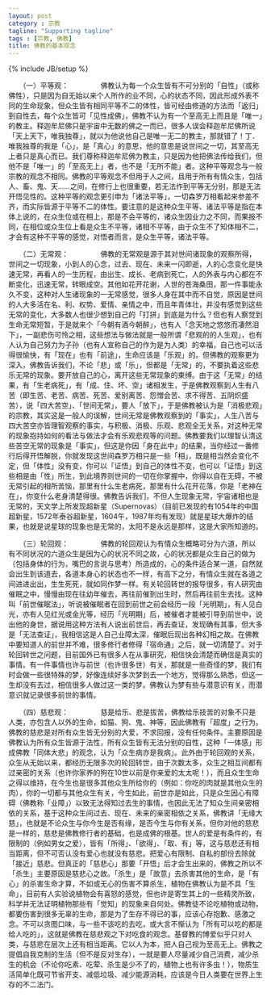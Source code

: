 ```yaml
---
layout: post
category : 宗教
tagline: "Supporting tagline"
tags : [宗教, 佛教]
title: 佛教的基本观念
---
```

{% include JB/setup %}

　　（一）平等观： 
　　 
　　佛教认为每一个众生皆有不可分别的「自性」（或称佛性），只是因为自无始以来个人所作的业不同，心的状态不同，因此形成外表不同的生命现象，但众生皆有相同平等不二的体性，皆可经由修道的方法而「返归」到自性去，每个众生皆可「见性成佛」，佛教不认为有一个至高无上而且是「唯一」的教主。释迦牟尼佛只是宇宙中无数的佛之一而已，很多人误会释迦牟尼佛所说「天上天下，唯我独尊」，就以为他说他自己是唯一无二的教主，那就错了！丁．唯我独尊的我是「心」，是「真心」的意思，他的意思是说世间之一切，其至高无上者只是真心而已。我们尊称释迦牟尼佛为教主，只是因为他把佛法传给我们，但他不是「唯一」的「至高无上」者，也不是「无所不能」者。这种平等观念与一般宗教的观念不相同。佛教的平等观念不但用于人之间，且用于所有有情众生，包括人、畜、鬼、天……之间，在修行上也很重要，若无法作到平等无分别，那是无法开悟见性的。这种平等的观念更引申为「诸法平等」，一切森罗万相看起来参差不齐，而实际皆源于平等不二的体性。要注意的是这种众生平等、诸法平等是指在本体上说的，在众生位或在相上，那是不会平等的，诸众生因业力之不同，而果报不同，在相位或众生位上看是众生不平等，诸相不平等，由于众生不了知体相不二，才会有这种不平等的感觉，对悟者而言，是众生平等，诸法平等。 

　　（二）无常观： 
　　 
　　佛教的无常观是源于其对世间诸现象的观察所得，世间之一切现象，小到人的心念，过去、现在、未来一闪即逝，人的心念变化是快速无常，再看人的一生历程，由出生、成长、老病到死亡，人的外表与内心都在不断变化，迅速无常，转眼成空。其他如花开花谢，人世的苍海桑田，那一件事能永久不变，这种对人生诸现象的一无常感觉，很多人身在其中而不自觉，原因是世间的人大多活在名、利、权势、爱情、亲情之中，而且年青体壮，并没有感觉到这些无常的变化，大多数人也很少想到自己的「打拼」到底是为什么？但也有人察觉到生命无常短暂，于是就来个「今朝有酒今朝醉」，也有人「念天地之悠悠而凄然泪下」，一副悲伤可怜之相，这些想法与做法就是一般所谓「悲观的的人生观」，也有人认为自己努力为子孙（也有人宣称自己的作为是为人类）的幸福，自己也可以活得很愉快，有「现在」也有「前途」，生命应该是「乐观」的。但佛教的观察更为深入，佛教告诉我们，不论「悲」或「乐」，但都是「无常」的，不要执着这些悲乐无常的现象。要开放自己的心，离开这些无常现象的束缚。由于这「无常」的结果，有「生老病死」，有「成、住、坏、空」诸相发生，于是佛教观察到人生有八苦（即生苦、老苦、病苦、死苦、爱别离苦、怨憎会苦、求不得苦、五阴炽盛苦），说「四大苦空」、「世间无常」，要人「放下」，于是佛教被认为是「消极悲观」的宗教，其实这是一般人的误解，世间无常是佛教观察到的「事实」，人生八苦与四大苦空亦皆理智观察的事实，与积极、消极、乐观、悲观全无关系，对这种无常的现象抱持如何的看法与做法才会有乐观悲观等的问题。佛教要我们以理智认清这些苦空无常的现象是「事实」，但这是你因「身在此中」的结果，当你经过一番修行后得开悟解脱，你就发现这世间森罗万相只是一些「相」，既是相当然会变化不定，但「体性」没有变，你可以「证悟」到自己的体性不变，也可以「证悟」到这些相是由「性」所生，到此境界则世间的一切在你掌握中，你得以自在无碍，不被无常引起的相所苦恼，那里有什么生老病死，那里有什么花开花落，你是「老神在在」，你变什么老身清楚得很。佛教告诉我们，不但人生现象无常，宇宙诸相也是无常的，天文学上所发现超新星（Supernovas）（目前已发现的有1054年的中国超新星，1572年泰谷超新星，1604午，1987年均有发现）就是星球大爆炸的结果，也就是说星球的现象也是无常的，太阳不是永远是那样，这是大家所知道的。 

　　（三）轮回观： 
　　 
　　佛教的轮回观认为有情众生概略可分为六道，所以有不同状况的六道众生是因为心的状况不同之故，心的状况都是众生自己的做为（包括身体的行为，嘴巴的言说与思考）所造成的，心的条件适合某一道，自然就会出生到该道去，各道本身心的状态也不一样，有高下之分，有情众生就在各道之间进进出出，生生死死，就如同作梦一样。有关轮回转世的报导很多，有人研究由催眠之中，慢慢由现在往幼年催去，再往前催到出生时，然后再往前生去找。这种叫「前世催眠法」，听说被催眠者在回到前世之前会经历一段「光明期」，有人见白光，亦有人见红光或金光等，经历「光明期」后，被催者才能被引导到前世中，说出他的身世，据说用这种方法有人说出前世后，再去查证，发现确有其事，但大多是「无法查证」，我相信这是人自己业障太深，催眠后现出各种幻相之故。在佛教中要知道人的前世并不难，很多修行者修得「宿命通」之后，就一切清楚了。对于轮回转世之问题，目前国外已有很多人在从事研究，相信快会清楚而确信是真实的事情。有一件事情也许与前世（也许很多世）有关，那就是一些奇怪的梦，我们有时会做一些很特殊的梦，好像连续好多次梦到去一个地方，觉得那么熟悉，但这一生却没有去过，相信很多人做过这一类的梦。佛教认为梦有些与潜意识有关，而潜意识就记录很多前世的事情。 

　　（四）慈悲观： 
　　 
　　慈是给乐、悲是拔苦，佛教给乐技苦的对象不只是人类，亦包含人以外的生命，如猫、狗、鬼、神等，因此佛教有「超度」之行为。佛教的慈悲是对所有众生皆无分别的大爱，不求回报，没有任何条件。主要原因是佛教认为所有众生皆源于法性，所有众生皆有无法分别的自性，这种「一体感」形成佛教「同体大悲」的观念，认为「众生病亦是我病」。此外由于轮回观的关系，众生从无始以来，都经历无限多次的轮回转世，由于次数太多，众生之相互间都有过亲密的关系（也许你家养的狗在10世以前是你亲爱的太太呢！），而且众生生命之得以维持，在今生也是很多其他众生所给你的（例如：你吃的肉就是其他众生的肉），你的一切都与其他众生有关，今生如此，前世亦是如此，只是众生因心有障碍（佛教称「业障」）以致无法得知过去生的事情，也因此无法了知众生间亲密相依的关系，基于这种众生间过去、现在、未来的亲密相依之关系，佛教讲「无缘大慈」，也就是不论众生与你今生是否有缘，是否今生与你有关系，但你对他的慈悲是一样的，慈悲是佛教修行者的基础，也是成佛的根基。世人的爱是有条件的，有限制的（例如男女之爱），皆有「所得」、「欲得」、「取、有」等，这与慈悲还有相当距离，但不可否认没有爱心也就没有慈悲。把爱心有限制、自私的部份去除就「接近」慈悲。但真正的「慈悲心」那要「开悟」后才会生出来的，佛教之所以不「杀生」主要原因是慈悲心之故。「杀生」是「故意」去杀害其他的生命，是「有心」的杀害生命才算，不如或无心的伤害不算杀生，植物在佛教认为是不具「生命」，目前有人实验说植物会有喜怒的感觉，但也许是寄生其上的一些精灵所致，科学并无法证明植物那些有「觉知」的现象来自何处。佛教徒不论吃植物或动物，都要伤害到很多无辜的生命，那是为了生存不得已的事，应该心存抱歉、感激之念。不可以贪图口味，与一些不该吃的去吃，或大言不惭认为「所有可以吃的都是给人吃的」，这就是佛教在慈悲观之下对吃食的观念。基督教的博爱似乎只对人类，与慈悲在层次上还有相当距离。它以人为本，把人自己视为至高无上。佛教之提倡自我克制的生活（但不是反对生存），一就是要人尽量减少自己消费，减少杀生的机会（不论你吃素、吃荤、杀生是少不了的，植物上也有许多虫！），物质生活简单化既可节省开支、减低垃圾、减少能源消耗，应该是今日人类要在世界上生存的不二法门。